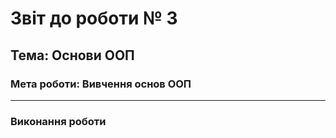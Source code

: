 # Звіт до роботи № 3
## Тема: Основи ООП
### Мета роботи: Вивчення основ ООП
---
### Виконання роботи

